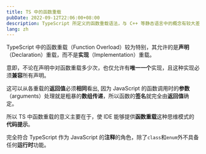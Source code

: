 ```yaml
---
title: TS 中的函数重载
pubDate: 2022-09-12T22:06:00+08:00
description: TypeScript 所定义的函数重载语法，与 C++ 等静态语言中的概念有较大差异。
lang: zh
---
```


TypeScript 中的函数重载（Function Overload）较为特别，其允许的是**声明**（Declaration）重载，而不是**实现**（Implementation）重载。

意即，不论在声明中对函数重载多少次，也仅允许有**唯一一个**实现，且这种实现必须**兼容**所有声明。

这可以从各重载的**返回值**必须**相同**看出,
因为 JavaScript 的函数调用时的**参数**（arguments）处理就是粗暴的**数组传递**，所以函数的**签名**就完全由**返回值**确定。

所以 TS 中函数重载的意义主要在于，使 IDE 能够提供**函数重载**这种思维模式的**代码提示**。

完全符合 TypeScript 作为 JavaScript 的**注释**的角色，除了`class`和`enum`外不具备任何**运行时**功能。
